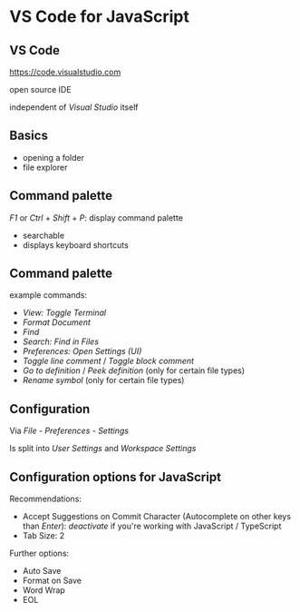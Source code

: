 # VS Code for JavaScript

## VS Code

https://code.visualstudio.com

open source IDE

independent of _Visual Studio_ itself

## Basics

- opening a folder
- file explorer

## Command palette

_F1_ or _Ctrl_ + _Shift_ + _P_: display command palette

- searchable
- displays keyboard shortcuts

## Command palette

example commands:

- _View: Toggle Terminal_
- _Format Document_
- _Find_
- _Search: Find in Files_
- _Preferences: Open Settings (UI)_
- _Toggle line comment_ / _Toggle block comment_
- _Go to definition_ / _Peek definition_ (only for certain file types)
- _Rename symbol_ (only for certain file types)

## Configuration

Via _File - Preferences - Settings_

Is split into _User Settings_ and _Workspace Settings_

## Configuration options for JavaScript

Recommendations:

- Accept Suggestions on Commit Character (Autocomplete on other keys than _Enter_): _deactivate_ if you're working with JavaScript / TypeScript
- Tab Size: 2

Further options:

- Auto Save
- Format on Save
- Word Wrap
- EOL
